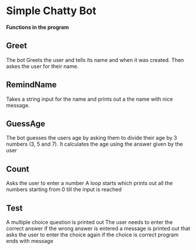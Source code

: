 # Simple Chatty Bot
**Functions in the program**
## Greet
The bot Greets the user and tells its name and when it was created.
Then askes the user for their name.

 ## RemindName
Takes a string input for the name and prints out a the name with nice message.


 ## GuessAge
The bot guesses the users age by asking them to divide their age by 3 numbers (3, 5 and 7).
It calculates the age using the answer given by the user


 ## Count
Asks the user to enter a number
A loop starts which prints out all the numbers starting from 0 till the input is reached


 ## Test
A multiple choice question is printed out
The user needs to enter the correct answer
if the wrong answer is entered a message is printed out that asks the user to enter the choice again
if the choice is correct program ends with message
